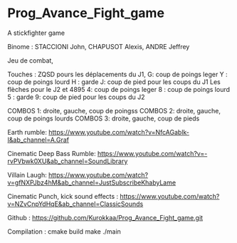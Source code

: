 # Prog_Avance_Fight_game
A stickfighter game

Binome : STACCIONI John, CHAPUSOT Alexis, ANDRE Jeffrey

Jeu de combat,

Touches : ZQSD pours les déplacements du J1, 
G: coup de poings leger
Y : coup de poings lourd
H : garde
J: coup de pied pour les coups du J1
Les flèches pour le J2 et 4895
4: coup de poings leger
8 : coup de poings lourd
5 : garde
9: coup de pied pour les coups du J2

COMBOS 1: droite, gauche, coup de poingss 
COMBOS 2: droite, gauche, coup de poings lourds
COMBOS 3: droite, gauche, coup de pieds

Earth rumble: 
https://www.youtube.com/watch?v=NfcAGablk-I&ab_channel=A.Graf

Cinematic Deep Bass Rumble:
https://www.youtube.com/watch?v=-rvPVbwk0XU&ab_channel=SoundLibrary

Villain Laugh:
https://www.youtube.com/watch?v=gfNXPJbz4hM&ab_channel=JustSubscribeKhabyLame

Cinematic Punch, kick sound effects :
https://www.youtube.com/watch?v=NZvCnpYdHqE&ab_channel=ClassicSounds

Github : https://github.com/Kurokkaa/Prog_Avance_Fight_game.git

Compilation : 
cmake build
make 
./main
